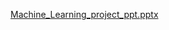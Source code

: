 [Machine_Learning_project_ppt.pptx](https://github.com/user-attachments/files/20633739/Machine_Learning_project_ppt.pptx)
